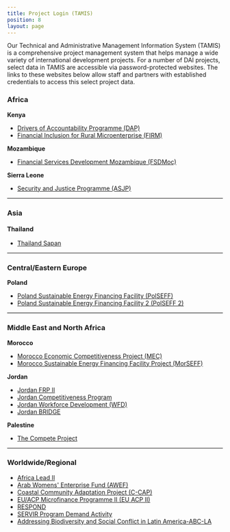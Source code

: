 ```yaml
---
title: Project Login (TAMIS)
position: 8
layout: page
---
```

Our Technical and Administrative Management Information System (TAMIS) is a comprehensive project management system that helps manage a wide variety of international development projects. For a number of DAI projects, select data in TAMIS are accessible via password-protected websites. The links to these websites below allow staff and partners with established credentials to access this select project data.

<div class="project-login">
	<h3>
		Africa</h3>
	<div class="region">
		<p><strong>Kenya</strong></p>
		<ul class="tamisLinks"><li>
				<a href="https://apps1.dai.com/projects/kenya/KenyaDAP.nsf?OpenDatabase&amp;LOGIN=1">Drivers of Accountability Programme (DAP)</a></li>
			<li>
				<a href="https://aberdare.dai.com/DAI/Kenya_FIRM.nsf?OpenDatabase&amp;LOGIN=1">Financial Inclusion for Rural Microenterprise (FIRM)</a></li>
		</ul><p><strong>Mozambique</strong></p>
		<ul class="tamisLinks"><li>
				<a href="https://kampfumo.dai.com/Projects/Mozambique/FSD/FSDMoz_TAMIS.nsf?OpenDatabase&amp;LOGIN=1">Financial Services Development Mozambique (FSDMoc)</a></li>
		</ul><p><strong>Sierra Leone</strong></p>
		<ul class="tamisLinks"><li>
				<a href="https://freetown.dai.com/DAI/SierraLeoneASJP_TAMIS.nsf?OpenDatabase&amp;LOGIN=1">Security and Justice Programme (ASJP)</a></li>
		</ul><hr style="border-bottom: 1px solid #CFD0D0; border-top:none;"></div>
	<h3>
		Asia</h3>
	<div class="region">
		<p><strong style="font-family: 'Proxima Nova Regular', 'Helvetica Neue', Arial, Helvetica, sans-serif; font-size: 15px; font-style: normal;">Thailand</strong></p>
		<ul class="tamisLinks"><li>
				<a href="https://lumpini.dai.com/DAI/ThaiCER.nsf">Thailand Sapan</a></li>
		</ul><hr style="border-bottom: 1px solid #CFD0D0; border-top:none;"></div>
	<h3>
		Central/Eastern Europe</h3>
	<div class="region">
		<p><strong>Poland</strong></p>
		<ul class="tamisLinks"><li>
				<a href="https://warsaw.dai.com/dai/PolandEBRD.nsf?OpenDatabase&amp;LOGIN=1">Poland Sustainable Energy Financing Facility (PolSEFF)</a></li>
			<li>
				<a href="https://warsaw.dai.com/DAI/PolandSEFF2.nsf/
">Poland Sustainable Energy Financing Facility 2 (PolSEFF 2)</a></li>
		</ul><hr style="border-bottom: 1px solid #CFD0D0; border-top:none;"></div>
	<h3>
		Middle East and North Africa</h3>
	<div class="region">
		<p><strong>Morocco</strong></p>
		<ul class="tamisLinks"><li>
				<a href="https://apps1.dai.com/Projects/Morocco/MEC_TAMIS.nsf?OpenDatabase&amp;LOGIN=1">Morocco Economic Competitiveness Project (MEC)</a></li>
			<li>
				<a href="https://apps1.dai.com/projects/morocco/MorSEFF.nsf/">Morocco Sustainable Energy Financing Facility Project (MorSEFF)</a></li>
		</ul><p><strong>Jordan</strong></p>
		<ul class="tamisLinks"><li>
				<a href="https://petra.dai.com/DAI/JordanFRP_TAMIS.nsf">Jordan FRP II</a></li>
			<li>
				<a href="https://naour.dai.com/dai/JordanComp_TAMIS.nsf/">Jordan Competitiveness Program</a></li>
			<li>
				<a href="https://apps1.dai.com/projects/Jordan/JWFD/JWFD_TAMIS.nsf">Jordan Workforce Development (WFD)</a></li>
			<li>
				<a href="https://petra.dai.com/Projects/Jordan/BRIDGE/JordanBRIDGE_TAMIS.nsf">Jordan BRIDGE</a></li>
		</ul><p><strong>Palestine</strong></p>
		<ul class="tamisLinks"><li>
				<a href="https://ramallah.dai.com/dai/palestinecompetitivenesstamis.nsf">The Compete Project</a></li>
		</ul><hr style="border-bottom: 1px solid #CFD0D0; border-top:none;"></div>
	<h3>
		Worldwide/Regional</h3>
	<div class="region">
		<ul class="tamisLinks"><li>
				<a href="https://apps1.dai.com/Projects/Africa/AfricaLeadII_TAMIS.nsf">Africa Lead II</a></li>
			<li>
				<a href="http://apps1.dai.com/projects/Egypt/AWEF/AWEFTAMIS_New.nsf">Arab Womens' Enterprise Fund (AWEF)</a></li>
			<li>
				<a href="https://suva.dai.com/dai/ccap_TAMIS.nsf">Coastal Community Adaptation Project (C-CAP)</a></li>
			<li>
				<a href="https://apps1.dai.com/Projects/Europe/EUACPTAMIS.nsf?OpenDatabase&amp;LOGIN=1">EU/ACP Microfinance Programme II (EU ACP II)</a></li>
			<li>
				<a href="https://apps1.dai.com/Projects/WorldWide/RESPOND_TAMIS.nsf/">RESPOND</a></li>
			<li>
				<a href="https://apps1.dai.com/Projects/WorldWide/SERVIR_TAMIS.nsf">SERVIR Program Demand Activity</a></li>
			<li>
				<a href="https://lima.dai.com/dai/ABCLACTamis.nsf">Addressing Biodiversity and Social Conflict in Latin America-ABC-LA</a></li>
		</ul></div>
</div>

